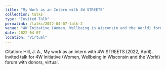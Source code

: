 ```yaml
---
title: "My Work as an Intern with 4W STREETS"
collection: talks
type: "Invited Talk"
permalink: /talks/2022-04-07-talk-2
venue: "4W Initative (Women, Wellbeing in Wisconsin and the World) forum with donors"
date: 2022-04-07
location: "Virtual"
---
```


Citation: Hill, J. A., My work as an intern with 4W STREETS (2022, April). Invited talk for 4W Initiative (Women, Wellbeing in Wisconsin and the World) forum with donors, virtual.
